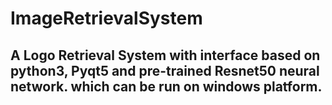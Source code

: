 # ImageRetrievalSystem
## A Logo Retrieval System with interface based on python3, Pyqt5 and pre-trained Resnet50 neural network. which can be run on windows platform.
